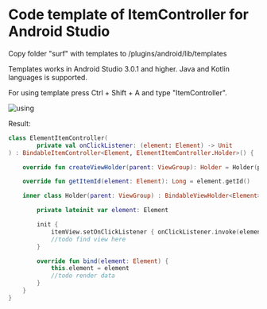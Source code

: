 # Code template of ItemController for Android Studio
Copy folder "surf" with templates to <android-studio-foler>/plugins/android/lib/templates  

Templates works in Android Studio 3.0.1 and higher. Java and Kotlin languages is supported.

For using template press Ctrl + Shift + A and type "ItemController".

![using](https://raw.githubusercontent.com/MaksTuev/EasyAdapter/master/templates/template_using.png)

Result:
```kotlin
class ElementItemController(
        private val onClickListener: (element: Element) -> Unit
) : BindableItemController<Element, ElementItemController.Holder>() {

    override fun createViewHolder(parent: ViewGroup): Holder = Holder(parent)

    override fun getItemId(element: Element): Long = element.getId()

    inner class Holder(parent: ViewGroup) : BindableViewHolder<Element>(parent, R.layout.element_layout) {

        private lateinit var element: Element

        init {
            itemView.setOnClickListener { onClickListener.invoke(element) }
            //todo find view here
        }

        override fun bind(element: Element) {
            this.element = element
            //todo render data
        }
    }
}
```
